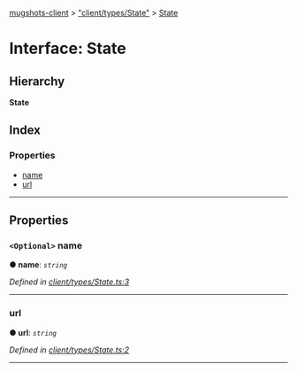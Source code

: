 [mugshots-client](../README.md) > ["client/types/State"](../modules/_client_types_state_.md) > [State](../interfaces/_client_types_state_.state.md)

# Interface: State

## Hierarchy

**State**

## Index

### Properties

* [name](_client_types_state_.state.md#name)
* [url](_client_types_state_.state.md#url)

---

## Properties

<a id="name"></a>

### `<Optional>` name

**● name**: *`string`*

*Defined in [client/types/State.ts:3](https://github.com/agaricide/mugshots-client/blob/ddd2d5c/src/client/types/State.ts#L3)*

___
<a id="url"></a>

###  url

**● url**: *`string`*

*Defined in [client/types/State.ts:2](https://github.com/agaricide/mugshots-client/blob/ddd2d5c/src/client/types/State.ts#L2)*

___

